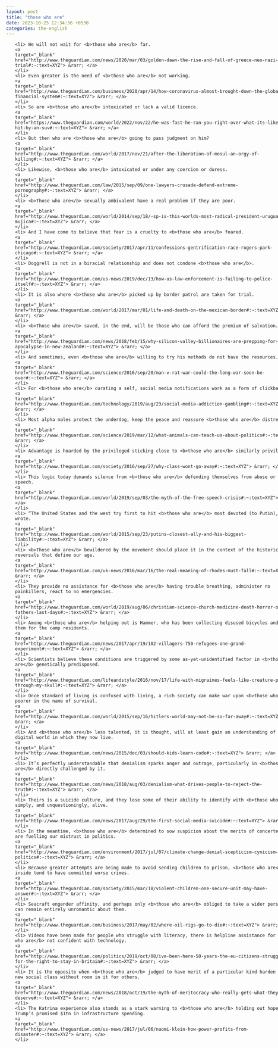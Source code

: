 ```yaml
---
layout: post
title: "those who are"
date: 2023-10-25 12:34:56 +0530
categories: the-english
---
```

<style>
@media only screen and (min-width: 768px) {
    ol {
        width: 768px;
        margin: 0 auto;
    }
  }
ol li {
    font-size: 18px;
    line-height: 1.5;
    padding-bottom: 8px;
}
</style>
<ol>

    <li> We will not wait for <b>those who are</b> far.
    <a 
    target="_blank" 
    href="http://www.theguardian.com/news/2020/mar/03/golden-dawn-the-rise-and-fall-of-greece-neo-nazi-trial#:~:text=XYZ"> &rarr; </a>
    </li>
    <li> Even greater is the need of <b>those who are</b> not working.
    <a 
    target="_blank" 
    href="http://www.theguardian.com/business/2020/apr/14/how-coronavirus-almost-brought-down-the-global-financial-system#:~:text=XYZ"> &rarr; </a>
    </li>
    <li> So are <b>those who are</b> intoxicated or lack a valid licence.
    <a 
    target="_blank" 
    href="https://www.theguardian.com/world/2022/nov/22/he-was-fast-he-ran-you-right-over-what-its-like-to-get-hit-by-an-suv#:~:text=XYZ"> &rarr; </a>
    </li>
    <li> But then who are <b>those who are</b> going to pass judgment on him?
    <a 
    target="_blank" 
    href="http://www.theguardian.com/world/2017/nov/21/after-the-liberation-of-mosul-an-orgy-of-killing#:~:text=XYZ"> &rarr; </a>
    </li>
    <li> Likewise, <b>those who are</b> intoxicated or under any coercion or duress.
    <a 
    target="_blank" 
    href="http://www.theguardian.com/law/2015/sep/09/one-lawyers-crusade-defend-extreme-pornography#:~:text=XYZ"> &rarr; </a>
    </li>
    <li> <b>Those who are</b> sexually ambivalent have a real problem if they are poor.
    <a 
    target="_blank" 
    href="http://www.theguardian.com/world/2014/sep/18/-sp-is-this-worlds-most-radical-president-uruguay-jose-mujica#:~:text=XYZ"> &rarr; </a>
    </li>
    <li> And I have come to believe that fear is a cruelty to <b>those who are</b> feared.
    <a 
    target="_blank" 
    href="http://www.theguardian.com/society/2017/apr/11/confessions-gentrification-race-rogers-park-chicago#:~:text=XYZ"> &rarr; </a>
    </li>
    <li> Doggrell is not in a biracial relationship and does not condone <b>those who are</b>.
    <a 
    target="_blank" 
    href="http://www.theguardian.com/us-news/2019/dec/13/how-us-law-enforcement-is-failing-to-police-itself#:~:text=XYZ"> &rarr; </a>
    </li>
    <li> It is also where <b>those who are</b> picked up by border patrol are taken for trial.
    <a 
    target="_blank" 
    href="http://www.theguardian.com/world/2017/mar/01/life-and-death-on-the-mexican-border#:~:text=XYZ"> &rarr; </a>
    </li>
    <li> <b>Those who are</b> saved, in the end, will be those who can afford the premium of salvation.
    <a 
    target="_blank" 
    href="http://www.theguardian.com/news/2018/feb/15/why-silicon-valley-billionaires-are-prepping-for-the-apocalypse-in-new-zealand#:~:text=XYZ"> &rarr; </a>
    </li>
    <li> And sometimes, even <b>those who are</b> willing to try his methods do not have the resources.
    <a 
    target="_blank" 
    href="http://www.theguardian.com/science/2016/sep/20/man-v-rat-war-could-the-long-war-soon-be-over#:~:text=XYZ"> &rarr; </a>
    </li>
    <li> For <b>those who are</b> curating a self, social media notifications work as a form of clickbait.
    <a 
    target="_blank" 
    href="http://www.theguardian.com/technology/2019/aug/23/social-media-addiction-gambling#:~:text=XYZ"> &rarr; </a>
    </li>
    <li> Most alpha males protect the underdog, keep the peace and reassure <b>those who are</b> distressed.
    <a 
    target="_blank" 
    href="http://www.theguardian.com/science/2019/mar/12/what-animals-can-teach-us-about-politics#:~:text=XYZ"> &rarr; </a>
    </li>
    <li> Advantage is hoarded by the privileged sticking close to <b>those who are</b> similarly privileged.
    <a 
    target="_blank" 
    href="http://www.theguardian.com/society/2016/sep/27/why-class-wont-go-away#:~:text=XYZ"> &rarr; </a>
    </li>
    <li> This logic today demands silence from <b>those who are</b> defending themselves from abuse or hate speech.
    <a 
    target="_blank" 
    href="http://www.theguardian.com/world/2019/sep/03/the-myth-of-the-free-speech-crisis#:~:text=XYZ"> &rarr; </a>
    </li>
    <li> “The United States and the west try first to hit <b>those who are</b> most devoted (to Putin),” he wrote.
    <a 
    target="_blank" 
    href="http://www.theguardian.com/world/2015/sep/23/putins-closest-ally-and-his-biggest-liability#:~:text=XYZ"> &rarr; </a>
    </li>
    <li> <b>Those who are</b> bewildered by the movement should place it in the context of the historic reversals that define our age.
    <a 
    target="_blank" 
    href="http://www.theguardian.com/uk-news/2016/mar/16/the-real-meaning-of-rhodes-must-fall#:~:text=XYZ"> &rarr; </a>
    </li>
    <li> They provide no assistance for <b>those who are</b> having trouble breathing, administer no painkillers, react to no emergencies.
    <a 
    target="_blank" 
    href="http://www.theguardian.com/world/2019/aug/06/christian-science-church-medicine-death-horror-of-my-fathers-last-days#:~:text=XYZ"> &rarr; </a>
    </li>
    <li> Among <b>those who are</b> helping out is Hammer, who has been collecting disused bicycles and fixing them for the camp residents.
    <a 
    target="_blank" 
    href="http://www.theguardian.com/news/2017/apr/19/102-villagers-750-refugees-one-grand-experiment#:~:text=XYZ"> &rarr; </a>
    </li>
    <li> Scientists believe these conditions are triggered by some as-yet-unidentified factor in <b>those who are</b> genetically predisposed.
    <a 
    target="_blank" 
    href="http://www.theguardian.com/lifeandstyle/2016/nov/17/life-with-migraines-feels-like-creature-pushing-through-my-skull#:~:text=XYZ"> &rarr; </a>
    </li>
    <li> Once standard of living is confused with living, a rich society can make war upon <b>those who are</b> poorer in the name of survival.
    <a 
    target="_blank" 
    href="http://www.theguardian.com/world/2015/sep/16/hitlers-world-may-not-be-so-far-away#:~:text=XYZ"> &rarr; </a>
    </li>
    <li> And <b>those who are</b> less talented, it is thought, will at least gain an understanding of the digital world in which they now live.
    <a 
    target="_blank" 
    href="http://www.theguardian.com/news/2015/dec/03/should-kids-learn-code#:~:text=XYZ"> &rarr; </a>
    </li>
    <li> It’s perfectly understandable that denialism sparks anger and outrage, particularly in <b>those who are</b> directly challenged by it.
    <a 
    target="_blank" 
    href="http://www.theguardian.com/news/2018/aug/03/denialism-what-drives-people-to-reject-the-truth#:~:text=XYZ"> &rarr; </a>
    </li>
    <li> Theirs is a suicide culture, and they lose some of their ability to identify with <b>those who are</b> simply, and unquestioningly, alive.
    <a 
    target="_blank" 
    href="http://www.theguardian.com/news/2017/aug/29/the-first-social-media-suicide#:~:text=XYZ"> &rarr; </a>
    </li>
    <li> In the meantime, <b>those who are</b> determined to sow suspicion about the merits of concerted action are fuelling our mistrust in politics.
    <a 
    target="_blank" 
    href="http://www.theguardian.com/environment/2017/jul/07/climate-change-denial-scepticism-cynicism-politics#:~:text=XYZ"> &rarr; </a>
    </li>
    <li> Because greater attempts are being made to avoid sending children to prison, <b>those who are</b> inside tend to have committed worse crimes.
    <a 
    target="_blank" 
    href="http://www.theguardian.com/society/2015/mar/18/violent-children-one-secure-unit-may-have-answer#:~:text=XYZ"> &rarr; </a>
    </li>
    <li> Seacraft engender affinity, and perhaps only <b>those who are</b> obliged to take a wider perspective can remain entirely unromantic about them.
    <a 
    target="_blank" 
    href="http://www.theguardian.com/business/2017/may/02/where-oil-rigs-go-to-die#:~:text=XYZ"> &rarr; </a>
    </li>
    <li> Videos have been made for people who struggle with literacy, there is helpline assistance for <b>those who are</b> not confident with technology.
    <a 
    target="_blank" 
    href="http://www.theguardian.com/politics/2019/oct/08/ive-been-here-50-years-the-eu-citizens-struggling-for-the-right-to-stay-in-britain#:~:text=XYZ"> &rarr; </a>
    </li>
    <li> It is the opposite when <b>those who are</b> judged to have merit of a particular kind harden into a new social class without room in it for others.
    <a 
    target="_blank" 
    href="http://www.theguardian.com/news/2018/oct/19/the-myth-of-meritocracy-who-really-gets-what-they-deserve#:~:text=XYZ"> &rarr; </a>
    </li>
    <li> The Katrina experience also stands as a stark warning to <b>those who are</b> holding out hope for Trump’s promised $1tn in infrastructure spending.
    <a 
    target="_blank" 
    href="http://www.theguardian.com/us-news/2017/jul/06/naomi-klein-how-power-profits-from-disaster#:~:text=XYZ"> &rarr; </a>
    </li>
